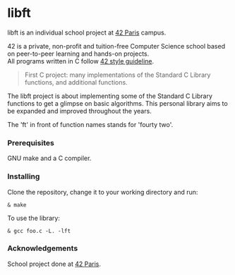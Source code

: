 # libft

libft is an individual school project at [42 Paris](https://www.42.fr) campus.

42 is a private, non-profit and tuition-free Computer Science school based on peer-to-peer learning and hands-on projects.  
All programs written in C follow [42 style guideline](https://github.com/42Paris/norminette).

> First C project: many implementations of the Standard C Library functions, and additional functions.

The libft project is about implementing some of the Standard C Library functions to get a glimpse on basic algorithms. This personal library aims to be expanded and improved throughout the years.

The 'ft' in front of function names stands for 'fourty two'.

### Prerequisites

GNU make and a C compiler.

### Installing

Clone the repository, change it to your working directory and run:
```console
& make
```

To use the library:
```console
& gcc foo.c -L. -lft
```

### Acknowledgements

School project done at [42 Paris](https://www.42.fr).
